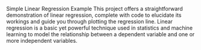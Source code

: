 Simple Linear Regression Example
This project offers a straightforward demonstration of linear regression, complete with code to elucidate its workings and guide you through plotting the regression line. Linear regression is a basic yet powerful technique used in statistics and machine learning to model the relationship between a dependent variable and one or more independent variables.
